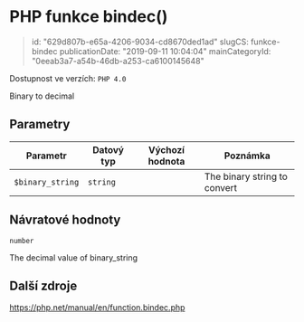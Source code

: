 PHP funkce bindec()
================================

> id: "629d807b-e65a-4206-9034-cd8670ded1ad"
> slugCS: funkce-bindec
> publicationDate: "2019-09-11 10:04:04"
> mainCategoryId: "0eeab3a7-a54b-46db-a253-ca6100145648"

Dostupnost ve verzích: `PHP 4.0`

Binary to decimal


Parametry
--------------

| Parametr | Datový typ | Výchozí hodnota | Poznámka |
|-----|-----|-----|-----|
| `$binary_string` | `string` |  | The binary string to convert |


Návratové hodnoty
----------------

`number`

The decimal value of binary_string

Další zdroje
------------

https://php.net/manual/en/function.bindec.php
